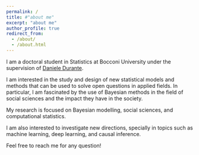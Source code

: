 ```yaml
---
permalink: /
title: #"about me"
excerpt: "about me"
author_profile: true
redirect_from:
  - /about/
  - /about.html
---
```


I am a doctoral student in Statistics at Bocconi University under the supervision of [Daniele Durante](https://danieledurante.github.io/web/). 

I am interested in the study and design of new statistical models and methods that can be used to solve open questions in applied fields. In particular, I am fascinated by the use of Bayesian methods in the field of social sciences and the impact they have in the society. 

My research is focused on Bayesian modelling, social sciences, and computational statistics.

I am also interested to investigate new directions, specially in topics such as machine learning, deep learning, and causal inference.

Feel free to reach me for any question!


